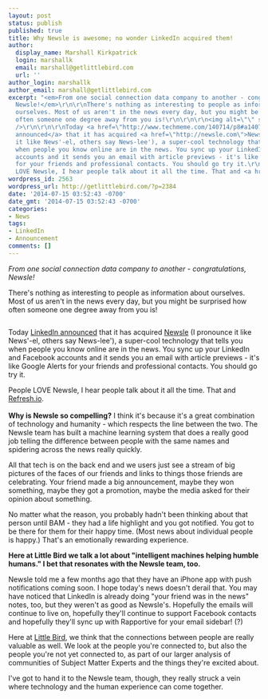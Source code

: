 ```yaml
---
layout: post
status: publish
published: true
title: Why Newsle is awesome; no wonder LinkedIn acquired them!
author:
  display_name: Marshall Kirkpatrick
  login: marshallk
  email: marshall@getlittlebird.com
  url: ''
author_login: marshallk
author_email: marshall@getlittlebird.com
excerpt: "<em>From one social connection data company to another - congratulations,
  Newsle!</em>\r\n\r\nThere's nothing as interesting to people as information about
  ourselves. Most of us aren't in the news every day, but you might be surprised how
  often someone one degree away from you is!\r\n\r\n\r\n<img alt=\"\" src=\"http://getlittlebird.com/wp-content/uploads/2014/07/Newsle_-_Home-4.jpg\"
  />\r\n\r\n\r\nToday <a href=\"http://www.techmeme.com/140714/p8#a140714p8\">LinkedIn
  announced</a> that it has acquired <a href=\"http://newsle.com\">Newsle</a> (I pronounce
  it like News'-el, others say News-lee'), a super-cool technology that tells you
  when people you know online are in the news. You sync up your LinkedIn and Facebook
  accounts and it sends you an email with article previews - it's like Google Alerts
  for your friends and professional contacts. You should go try it.\r\n\r\nPeople
  LOVE Newsle, I hear people talk about it all the time. That and <a href=\"http://refresh.io\">Refresh.io</a>.\r\n"
wordpress_id: 2563
wordpress_url: http://getlittlebird.com/?p=2384
date: '2014-07-15 03:52:43 -0700'
date_gmt: '2014-07-15 03:52:43 -0700'
categories:
- News
tags:
- LinkedIn
- Announcement
comments: []
---
```

<p><em>From one social connection data company to another - congratulations, Newsle!</em></p>
<p>There's nothing as interesting to people as information about ourselves. Most of us aren't in the news every day, but you might be surprised how often someone one degree away from you is!</p>
<p><img alt="" src="http://getlittlebird.com/wp-content/uploads/2014/07/Newsle_-_Home-4.jpg" /></p>
<p>Today <a href="http://www.techmeme.com/140714/p8#a140714p8">LinkedIn announced</a> that it has acquired <a href="http://newsle.com">Newsle</a> (I pronounce it like News'-el, others say News-lee'), a super-cool technology that tells you when people you know online are in the news. You sync up your LinkedIn and Facebook accounts and it sends you an email with article previews - it's like Google Alerts for your friends and professional contacts. You should go try it.</p>
<p>People LOVE Newsle, I hear people talk about it all the time. That and <a href="http://refresh.io">Refresh.io</a>.<br />
<a id="more"></a><a id="more-2563"></a><br />
<strong>Why is Newsle so compelling?</strong> I think it's because it's a great combination of technology and humanity - which respects the line between the two. The Newsle team has built a machine learning system that does a really good job telling the difference between people with the same names and spidering across the news really quickly.</p>
<p>All that tech is on the back end and we users just see a stream of big pictures of the faces of our friends and links to things those friends are celebrating. Your friend made a big announcement, maybe they won something, maybe they got a promotion, maybe the media asked for their opinion about something.</p>
<p>No matter what the reason, you probably hadn't been thinking about that person until BAM - they had a life highlight and you got notified. You got to be there for them for their happy time. (Most news about individual people is happy.) That's an emotionally rewarding experience.</p>
<p><strong>Here at Little Bird we talk a lot about "intelligent machines helping humble humans." I bet that resonates with the Newsle team, too.</strong></p>
<p>Newsle told me a few months ago that they have an iPhone app with push notifications coming soon. I hope today's news doesn't derail that. You may have noticed that LinkedIn is already doing "your friend was in the news" notes, too, but they weren't as good as Newsle's. Hopefully the emails will continue to live on, hopefully they'll continue to support Facebook contacts and hopefully they'll sync up with Rapportive for your email sidebar! (?)</p>
<p>Here at <a href="http://getlittlebird.com">Little Bird</a>, we think that the connections between people are really valuable as well. We look at the people you're connected to, but also the people you're not yet connected to, as part of our larger analysis of communities of Subject Matter Experts and the things they're excited about.</p>
<p>I've got to hand it to the Newsle team, though, they really struck a vein where technology and the human experience can come together.</p>
